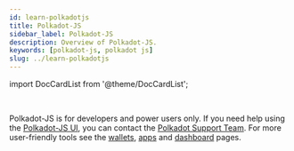 ```yaml
---
id: learn-polkadotjs
title: Polkadot-JS
sidebar_label: Polkadot-JS
description: Overview of Polkadot-JS.
keywords: [polkadot-js, polkadot js]
slug: ../learn-polkadotjs
---
```


import DocCardList from '@theme/DocCardList';

<div className="sticky" style={{ zIndex: 1 }}> 
<br />

Polkadot-JS is for developers and power users only. If you need help using the
[Polkadot-JS UI](../general/polkadotjs-ui.md), you can contact the
[Polkadot Support Team](https://support.polkadot.network/support/home). For more user-friendly tools
see the [wallets](./wallets-index), [apps](./apps-index) and [dashboard](./dashboards-index) pages.

</div>

<DocCardList />
